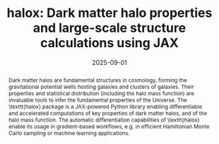 ---
title: "halox: Dark matter halo properties and large-scale structure calculations using JAX"
collection: "publications"
category: "fa_papers"
permalink: /publications/2025arXiv250922478K
link: https://ui.adsabs.harvard.edu/abs/2025arXiv250922478K/abstract
date: 2025-09-01
venue: "arXiv e-prints"
citation: "Kéruzoré, F. (2025), arXiv e-prints, arXiv:2509.22478."
abstract: "Dark matter halos are fundamental structures in cosmology, forming the gravitational potential wells hosting galaxies and clusters of galaxies. Their properties and statistical distribution (including the halo mass function) are invaluable tools to infer the fundamental properties of the Universe. The \\texttt{halox} package is a JAX-powered Python library enabling differentiable and accelerated computations of key properties of dark matter halos, and of the halo mass function. The automatic differentiation capabilities of \\texttt{halox} enable its usage in gradient-based workflows, e.g. in efficient Hamiltonian Monte Carlo sampling or machine learning applications."
---